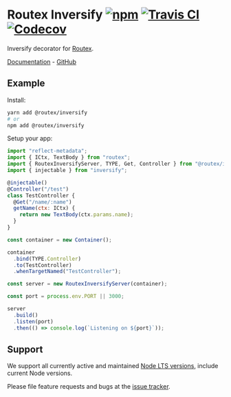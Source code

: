 # Routex Inversify [![npm](https://img.shields.io/npm/v/@routex/inversify.svg)](https://www.npmjs.com/package/@routex/inversify) [![Travis CI](https://img.shields.io/travis/com/routexjs/routex-inversify.svg)](https://travis-ci.com/routexjs/routex-inversify) [![Codecov](https://img.shields.io/codecov/c/github/routexjs/routex-inversify.svg)](https://codecov.io/gh/routexjs/routex-inversify)

Inversify decorator for [Routex](https://www.npmjs.com/package/routex).

[Documentation](https://routex.js.org/docs/packages/inversify) - [GitHub](https://github.com/routexjs/routex-inversify)

## Example

Install:

```bash
yarn add @routex/inversify
# or
npm add @routex/inversify
```

Setup your app:

```js
import "reflect-metadata";
import { ICtx, TextBody } from "routex";
import { RoutexInversifyServer, TYPE, Get, Controller } from "@routex/inversify";
import { injectable } from "inversify";

@injectable()
@Controller("/test")
class TestController {
  @Get("/name/:name")
  getName(ctx: ICtx) {
    return new TextBody(ctx.params.name);
  }
}

const container = new Container();

container
  .bind(TYPE.Controller)
  .to(TestController)
  .whenTargetNamed("TestController");

const server = new RoutexInversifyServer(container);

const port = process.env.PORT || 3000;

server
  .build()
  .listen(port)
  .then(() => console.log(`Listening on ${port}`));
```

## Support

We support all currently active and maintained [Node LTS versions](https://github.com/nodejs/Release),
include current Node versions.

Please file feature requests and bugs at the [issue tracker](https://github.com/routexjs/routex-inversify/issues).
